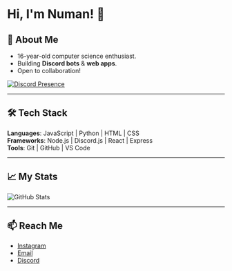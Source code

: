# Hi, I'm Numan! 👋

## 🌟 About Me
- 16-year-old computer science enthusiast.
- Building **Discord bots** & **web apps**.
- Open to collaboration!  

[![Discord Presence](https://lanyard.cnrad.dev/api/877082451850178642)](https://discord.com/users/877082451850178642)

---

## 🛠 Tech Stack
**Languages**: JavaScript | Python | HTML | CSS  
**Frameworks**: Node.js | Discord.js | React | Express  
**Tools**: Git | GitHub | VS Code  

---

## 📈 My Stats
![GitHub Stats](https://github-readme-stats.vercel.app/api?username=Nuu-maan&show_icons=true&theme=radical&hide_border=true)

---

## 📫 Reach Me
- [Instagram](https://www.instagram.com/numan_.01)  
- [Email](mailto:helloo@contactnuman.xyz)  
- [Discord](https://discord.gg/delhites)
